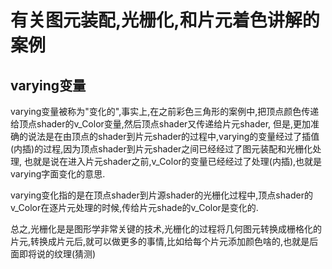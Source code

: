 # 有关图元装配,光栅化,和片元着色讲解的案例





## varying变量

varying变量被称为"变化的",事实上,在之前彩色三角形的案例中,把顶点颜色传递给顶点shader的v_Color变量,然后顶点shader又传递给片元shader,
但是,更加准确的说法是在由顶点的shader到片元shader的过程中,varying的变量经过了插值(内插)的过程,因为顶点shader到片元shader之间已经经过了图元装配和光栅化处理,
也就是说在进入片元shader之前,v_Color的变量已经经过了处理(内插),也就是varying字面变化的意思.

varying变化指的是在顶点shader到片源shader的光栅化过程中,顶点shader的v_Color在逐片元处理的时候,传给片元shade的v_Color是变化的.


总之,光栅化是是图形学非常关键的技术,光栅化的过程将几何图元转换成栅格化的片元,转换成片元后,就可以做更多的事情,比如给每个片元添加颜色啥的,也就是后面即将说的纹理(猜测)